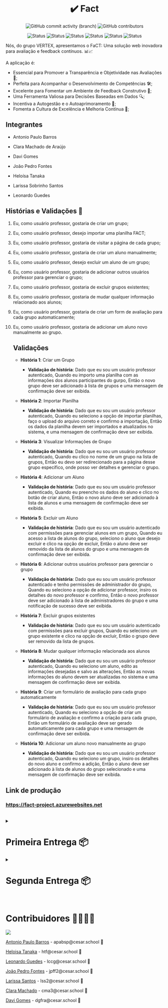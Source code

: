 <h1 align="center">✔️ Fact </h1>
<div align="center">
   <img alt="GitHub commit activity (branch)" src="https://img.shields.io/github/commit-activity/t/JotaPeans/fact-project/main">
    <img alt="GitHub contributors" src="https://img.shields.io/github/contributors/JotaPeans/fact-project">
</div>
<p align="center"> <img src="https://img.shields.io/badge/Django-092E20?style=for-the-badge&logo=django&logoColor=white" alt="Status">
    <img src="https://img.shields.io/badge/HTML5-E34F26?style=for-the-badge&logo=html5&logoColor=white" alt="Status">
    <img src="https://img.shields.io/badge/CSS3-1572B6?style=for-the-badge&logo=css3&logoColor=white" alt="Status">
    <img src="https://img.shields.io/badge/Python-14354C?style=for-the-badge&logo=python&logoColor=white" alt="Status">
    <img src="https://img.shields.io/badge/JavaScript-F7DF1E?style=for-the-badge&logo=javascript&logoColor=black" alt="Status">
    <img src="https://img.shields.io/badge/Pandas-1572B6?style=for-the-badge&logo=Pandas&color=black" alt="Status"></p>


Nós, do grupo VERTEX, apresentamos o FaCT: Uma solução web inovadora para avaliação e feedback contínuos. 📊📈

A aplicação é:

- Essencial para Promover a Transparência e Objetividade nas Avaliações 🌟;
- Perfeita para Acompanhar o Desenvolvimento de Competências 🛠️;
- Excelente para Fomentar um Ambiente de Feedback Construtivo 💬;
- Uma Ferramenta Valiosa para Decisões Baseadas em Dados 🔍;
- Incentiva a Autogestão e o Autoaprimoramento 🚀;
- Fomenta a Cultura de Excelência e Melhoria Contínua 🌱;

## Integrantes
* Antonio Paulo Barros

* Clara Machado de Araújo

* Davi Gomes

* João Pedro Fontes

* Heloísa Tanaka

* Larissa Sobrinho Santos

* Leonardo Guedes

## Histórias e Validações 📜

1. Eu, como usuário professor, gostaria de criar um grupo;
2. Eu, como usuário professor, desejo importar uma planilha FACT;
3. Eu, como usuário professor, gostaria de visitar a página de cada grupo;
4. Eu, como usuário professor, gostaria de criar um aluno manualmente;
5. Eu, como usuário professor, desejo excluir um aluno de um grupo;
6. Eu, como usuário professor, gostaria de adicionar outros usuários professor para gerenciar o grupo;
7. Eu, como usuário professor, gostaria de excluir grupos existentes;
8. Eu, como usuário professor, gostaria de mudar qualquer informação relacionado aos alunos;
9. Eu, como usuário professor, gostaria de criar um form de avaliação para cada grupo automaticamente;
10. Eu, como usuário professor, gostaria de adicionar um aluno novo manualmente ao grupo.


    ## Validações
      
    - **História 1**: Criar um Grupo  <br/>
      - **Validação de história**: Dado que eu sou um usuário professor autenticado,
                                   Quando eu importo uma planilha com as informações dos alunos participantes do gurpo,
                                   Então o novo grupo deve ser adicionado à lista de grupos e uma mensagem de confirmação deve ser exibida.

    - **História 2**: Importar Planilha <br/> 
      - **Validação de história**: Dado que eu sou um usuário professor autenticado,
                                   Quando eu seleciono a opção de importar planilhas, faço o upload do arquivo correto e confirmo a importação,
                                   Então os dados da planilha devem ser importados e atualizados no sistema, e uma mensagem de confirmação deve ser exibida. 

    - **História 3**: Visualizar Informações de Grupo <br/>
      - **Validação de história**: Dado que eu sou um usuário professor autenticado,
                                   Quando eu clico no nome de um grupo na lista de grupos,
                                   Então eu devo ser redirecionado para a página desse grupo específico, onde posso ver detalhes e gerenciar o grupo.

    - **História 4**: Adicionar um Aluno <br/>
      - **Validação de história**: Dado que eu sou um usuário professor autenticado,
                                   Quando eu preencho os dados do aluno e clico no botão de criar aluno,
                                   Então o novo aluno deve ser adicionado à lista de alunos e uma mensagem de confirmação deve ser exibida. 

    - **História 5**: Excluir um Aluno <br/>
      - **Validação de história**: Dado que eu sou um usuário autenticado com permissões para gerenciar alunos em um grupo,
                                   Quando eu acesso a lista de alunos do grupo, seleciono o aluno que desejo excluir e clico na opção de excluir,
                                   Então o aluno deve ser removido da lista de alunos do grupo e uma mensagem de confirmação deve ser exibida.
        
    - **História 6**: Adicionar outros usuários professor para gerenciar o grupo <br/>
       - **Validação de história**: Dado que eu sou um usuário professor autenticado e tenho permissões de administrador do grupo,
                                    Quando eu seleciono a opção de adicionar professor, insiro os detalhes do novo professor e confirmo,
                                    Então o novo professor deve ser adicionado à lista de administradores do grupo e uma notificação de sucesso deve ser exibida.
         
    - **História 7**: Excluir grupos existentes <br/>
      - **Validação de história**: Dado que eu sou um usuário autenticado com permissões para excluir grupos,
                                   Quando eu seleciono um grupo existente e clico na opção de excluir,
                                   Então o grupo deve ser removido da lista de grupos.
        
    - **História 8**: Mudar qualquer informação relacionada aos alunos <br/>
      - **Validação de história**: Dado que eu sou um usuário professor autenticado,
                                   Quando eu seleciono um aluno, edito as informações desejadas e salvo as alterações,
                                   Então as novas informações do aluno devem ser atualizadas no sistema e uma mensagem de confirmação deve ser exibida.
        
    - **História 9**: Criar um formulário de avaliação para cada grupo automaticamente <br/>
      - **Validação de história**: Dado que eu sou um usuário professor autenticado,
                                   Quando eu seleciono a opção de criar um formulário de avaliação e confirmo a criação para cada grupo,
                                   Então um formulário de avaliação deve ser gerado automaticamente para cada grupo e uma mensagem de confirmação deve ser exibida.
        
    - **História 10**: Adicionar um aluno novo manualmente ao grupo <br/>
         - **Validação de história**: Dado que eu sou um usuário professor autenticado,
                                   Quando eu seleciono um grupo, insiro os detalhes do novo aluno e confirmo a adição,
                                   Então o aluno deve ser adicionado à lista de alunos do grupo selecionado e uma mensagem de confirmação deve ser exibida.
   

## Link de produção
### <a target="_blank">https://fact-project.azurewebsites.net</a>

<br/>

<details>
  <summary><h1>Primeira Entrega 📦</h1></summary>

  ## Diagrama

  ![image](https://github.com/JotaPeans/fact-project/assets/142417937/f5e9b824-4de7-4464-bb53-b6fd6a54aa93)


  ## Relatos do método Pair Programming

  *Relato Programação em Par:*
  - **Larissa e Heloísa**:
      Realizamos pair programming para implementar recursos de HTML e CSS.
    
      *Resultado:* A implementação ocorreu perfeitamente bem e como esperado. Html do site e polimento do CSS saiu como planejado e ficamos contentes com o resultado, além de, encontrar e relatar bugs.
    
      *Conclusão:* Pair programming fortaleceu nossa colaboração e confiança como equipe.

  - **Leonardo e João Pedro**:
      Adotamos o pair programming para otimizar o uso do Pandas e aprimorar aspectos de desenvolvimento frontend.
    
      *Resultado:* A colaboração resultou em um uso eficiente do Pandas, permitindo manipulações de dados complexas e otimizadas. Além disso, conseguimos implementar e refinar a interface do usuário com técnicas avançadas de frontend, melhorando a usabilidade e estética do projeto. Durante o processo, também identificamos e corrigimos diversos bugs.
    
      *Conclusão:* O pair programming não só melhorou a qualidade do nosso trabalho, mas também reforçou nossa capacidade de trabalhar juntos de forma eficaz, aumentando a confiança mútua e a habilidade de resolver problemas em equipe.

  - **Davi e Clara**:
      Realizamos pair programming para ajustar o HTML da página de login.
    
      *Resultado:* Após algumas discordâncias entre duas opções de layout, chegamos a um consenso. Essa escolha resultou numa versão final que não só atendeu aos requisitos técnicos, mas também às necessidades dos usuários. Esse processo colaborativo nos permitiu identificar e solucionar questões chave para a melhoria da página.
    
      *Conclusão:* O pair programming reforçou nossa colaboração e confiança como equipe, mostrando que a comunicação eficaz é essencial para superar divergências e alcançar um objetivo comum.

  - **Leonardo e Antonio**:
      Empregamos o pair programming para a criação e edição de áreas de frontend em nosso projeto.
    
      *Resultado:* A sessão de programação conjunta possibilitou uma criação eficiente de interfaces de usuário atraentes e responsivas. Ajustamos e otimizamos o código HTML e CSS para garantir compatibilidade e performance em diversos dispositivos. Além disso, conseguimos identificar e corrigir erros de design e funcionalidade durante o desenvolvimento.
    
      *Conclusão:* O pair programming provou ser uma estratégia valiosa, não apenas para a qualidade técnica do trabalho, mas também para fortalecer nossa colaboração e comunicação como equipe. A experiência reforçou nossa confiança mútua e habilidade de trabalhar juntos sob diferentes desafios técnicos.


  ## ScreenCast Protótipo Lo-Fi

  ### <a target="_blank">https://drive.google.com/file/d/16dqrQXCb4nZW6ziJDBjjgWukM2sCImw5/view?usp=sharing</a>

  ## ScreenCast do Uso do Sistema

  ### <a target="_blank">https://drive.google.com/file/d/1BaxPXs_i-CIUNxLiuHPePcDXowg_S8I7/view?usp=sharing</a>

  <br/><br/>
   ## Issue/Bug Tracker

  ![image](https://github.com/JotaPeans/fact-project/assets/95260401/f81995f8-1bf9-4d1f-a234-8088fe5b0d4e)

   <br/><br/>
  ![LOGO FACT](https://github.com/JotaPeans/fact-project/assets/130470569/873cab2c-2c03-45fb-8791-952a7ddc7a7b)
</details>

<details>
  <summary><h1>Segunda Entrega 📦</h1></summary>
  
  <details>
     <summary><h3>Relatos Pair Programing</h3></summary>
   <details>

      
   <summary>Antonio e Clara</summary>
   
   Empregamos o pair programming para desenvolver a funcionalidade de adicionar outros usuários professores ao sistema, permitindo o gerenciamento de grupos.

   **Resultado**: A sessão de programação conjunta resultou na implementação eficaz de uma interface intuitiva e segura, onde professores podem adicionar e gerenciar outros colegas de profissão. Durante o desenvolvimento, focamos em assegurar que a funcionalidade fosse simples e direta, otimizando o fluxo de trabalho do usuário e garantindo a segurança dos dados.

   **Conclusão**: O pair programming provou ser uma abordagem valiosa para o desenvolvimento desta funcionalidade, melhorando não apenas a qualidade técnica do produto, mas também a colaboração e comunicação entre os membros da equipe. A experiência trouxe benefícios significativos em termos de eficiência de desenvolvimento e confiança mútua, reforçando nossa habilidade de enfrentar desafios técnicos de forma coesa.
   </details>

   
   <details>
   <summary>Leonardo e Davi</summary>
   
   Empregaram o pair programming para desenvolver a funcionalidade que permite aos professores modificar informações de alunos no sistema educacional.


   **Resultado**: A sessão de programação conjunta resultou na implementação de um sistema flexível e seguro, onde professores podem alterar informações dos alunos de forma eficaz. Durante o desenvolvimento, focamos em criar uma interface amigável e intuitiva, garantindo que as alterações sejam feitas com precisão e que os dados dos alunos sejam protegidos adequadamente.

   **Conclusão**: O uso do pair programming foi crucial não apenas para a qualidade técnica do desenvolvimento, mas também para fortalecer a colaboração e comunicação entre Leonardo e Davi. Essa abordagem melhorou significativamente a eficiência do processo de desenvolvimento e reforçou a confiança e a habilidade de trabalhar em conjunto diante de desafios técnicos.
   </details>
   <details>
      <summary>João Pedro e Antonio</summary>
    
   Utilizaram o pair programming para desenvolver a funcionalidade que permite aos professores criar automaticamente um formulário de avaliação para cada grupo de alunos.

   **Resultado**: A colaboração direta resultou na implementação de uma funcionalidade que automatiza a criação de formulários de avaliação, melhorando significativamente a eficiência do processo educacional. Durante o desenvolvimento, eles se concentraram em garantir que a interface fosse intuitiva e que os formulários gerados atendessem às necessidades específicas de cada grupo, com opções de personalização flexíveis.

   **Conclusão**: A estratégia de pair programming mostrou-se extremamente valiosa, não só para a qualidade técnica do projeto, mas também para fomentar uma forte colaboração entre João Pedro e Antonio. Essa metodologia não apenas facilitou a resolução de problemas complexos durante o desenvolvimento, mas também fortaleceu a comunicação e a confiança mútua, ampliando a capacidade de ambos para lidar com futuros desafios técnicos.
   </details>
   <details>
   <summary>Tanaka e Larissa</summary>

   Utilizaram o pair programming para implementar a funcionalidade de exclusão de grupos existentes no sistema educacional, com o auxílio de Cypress para testes automatizados.

   **Resultado**: A sessão de codificação conjunta permitiu a criação de uma solução robusta que possibilita aos professores excluir grupos de maneira eficiente e segura. Durante o processo, aprimoramos a interface para garantir uma experiência de usuário clara e sem erros, permitindo que decisões sobre a exclusão de grupos sejam feitas de forma informada e precisa. A utilização do Cypress como ferramenta de testes automatizados assegurou que todos os cenários críticos fossem rigorosamente testados, garantindo a estabilidade e a confiabilidade da funcionalidade.

   **Conclusão**: A estratégia de pair programming, enriquecida pela integração de testes automatizados com Cypress, mostrou-se essencial para a qualidade técnica e a segurança da nova funcionalidade. Além disso, a colaboração intensa entre Tanaka e Larissa durante o desenvolvimento fortaleceu a comunicação e o trabalho em equipe, ampliando a capacidade de lidar com desafios técnicos complexos e reforçando a confiança mútua entre os desenvolvedores.
   </details>
   <details>
      <summary>João Pedro e Leonardo</summary>
   
   
   Utilizaram o pair programming para desenvolver a funcionalidade que permite aos professores adicionar manualmente novos alunos aos grupos no sistema educacional.

   **Resultado**: A sessão de programação conjunta facilitou a implementação de uma interface amigável e eficiente para adicionar alunos. Durante o desenvolvimento, eles se concentraram em criar uma experiência de usuário intuitiva, com validações claras para garantir que os dados do aluno sejam inseridos corretamente. Essa funcionalidade simplifica o processo de gestão de grupos, permitindo aos professores personalizar suas turmas conforme necessário.

   **Conclusão**: A estratégia de pair programming se mostrou extremamente valiosa, melhorando não apenas a qualidade técnica do desenvolvimento, mas também a colaboração entre João Pedro e Leonardo. A metodologia promoveu uma comunicação efetiva e permitiu que ambos os desenvolvedores compartilhassem conhecimentos, resultando em uma solução mais robusta e confiável.
   </details>
  </details>
</details>

<br/>

# Contribuidores 👨‍👩‍👧‍👦
<a href="https://github.com/JotaPeans/fact-project/graphs/contributors">
  <img src="https://contrib.rocks/image?repo=jotapeans/fact-project" />
</a>
<p><a href="https://github.com/apabsp">Antonio Paulo Barros</a> - apabsp@cesar.school 📩</p>
<p><a href="https://github.com/helotanaka">Heloisa Tanaka</a> - htf@cesar.school 📩</p>
<p><a href="https://github.com/leooghub">Leonardo Guedes</a> - lccg@cesar.school 📩</p> 
<p><a href="https://github.com/jotapeans">João Pedro Fontes</a> - jpff2@cesar.school 📩</p>
<p><a href="https://github.com/lariisantos">Larissa Santos</a> - lss2@cesar.school 📩</p>
<p><a href="https://github.com/claramachadoaj">Clara Machado</a> - cma3@cesar.school 📩</p>
<p><a href="https://github.com/daviruy61">Davi Gomes</a> - dgfra@cesar.school 📩</p>
